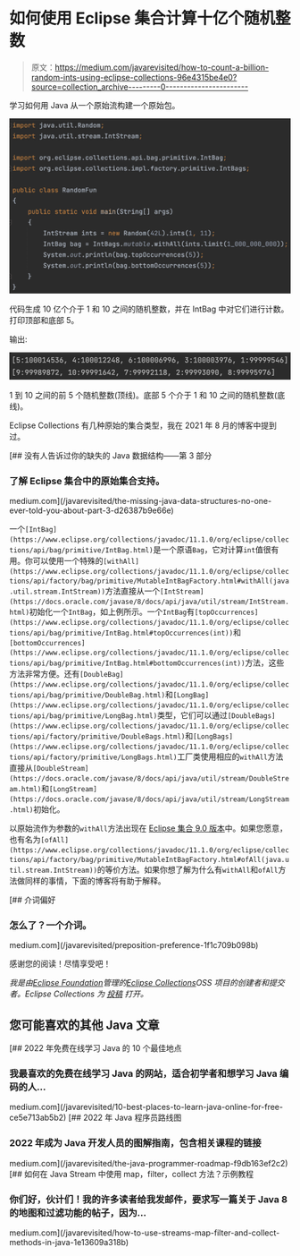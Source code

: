 # 如何使用 Eclipse 集合计算十亿个随机整数

> 原文：<https://medium.com/javarevisited/how-to-count-a-billion-random-ints-using-eclipse-collections-96e4315be4e0?source=collection_archive---------0----------------------->

学习如何用 Java 从一个原始流构建一个原始包。

![](img/c95d867cc96421e607dce7462f29c38a.png)

代码生成 10 亿个介于 1 和 10 之间的随机整数，并在 IntBag 中对它们进行计数。打印顶部和底部 5。

输出:

![](img/8453c619bb60fbc6cdde8b36a9f23bcd.png)

1 到 10 之间的前 5 个随机整数(顶线)。底部 5 个介于 1 和 10 之间的随机整数(底线)。

Eclipse Collections 有几种原始的集合类型，我在 2021 年 8 月的博客中提到过。

[](/javarevisited/the-missing-java-data-structures-no-one-ever-told-you-about-part-3-d26387b9e66e) [## 没有人告诉过你的缺失的 Java 数据结构——第 3 部分

### 了解 Eclipse 集合中的原始集合支持。

medium.com](/javarevisited/the-missing-java-data-structures-no-one-ever-told-you-about-part-3-d26387b9e66e) 

一个`[IntBag](https://www.eclipse.org/collections/javadoc/11.1.0/org/eclipse/collections/api/bag/primitive/IntBag.html)`是一个原语`Bag`，它对计算`int`值很有用。你可以使用一个特殊的`[withAll](https://www.eclipse.org/collections/javadoc/11.1.0/org/eclipse/collections/api/factory/bag/primitive/MutableIntBagFactory.html#withAll(java.util.stream.IntStream))`方法直接从一个`[IntStream](https://docs.oracle.com/javase/8/docs/api/java/util/stream/IntStream.html)`初始化一个`IntBag`，如上例所示。一个`IntBag`有`[topOccurrences](https://www.eclipse.org/collections/javadoc/11.1.0/org/eclipse/collections/api/bag/primitive/IntBag.html#topOccurrences(int))`和`[bottomOccurrences](https://www.eclipse.org/collections/javadoc/11.1.0/org/eclipse/collections/api/bag/primitive/IntBag.html#bottomOccurrences(int))`方法，这些方法非常方便。还有`[DoubleBag](https://www.eclipse.org/collections/javadoc/11.1.0/org/eclipse/collections/api/bag/primitive/DoubleBag.html)`和`[LongBag](https://www.eclipse.org/collections/javadoc/11.1.0/org/eclipse/collections/api/bag/primitive/LongBag.html)`类型，它们可以通过`[DoubleBags](https://www.eclipse.org/collections/javadoc/11.1.0/org/eclipse/collections/api/factory/primitive/DoubleBags.html)`和`[LongBags](https://www.eclipse.org/collections/javadoc/11.1.0/org/eclipse/collections/api/factory/primitive/LongBags.html)`工厂类使用相应的`withAll`方法直接从`[DoubleStream](https://docs.oracle.com/javase/8/docs/api/java/util/stream/DoubleStream.html)`和`[LongStream](https://docs.oracle.com/javase/8/docs/api/java/util/stream/LongStream.html)`初始化。

以原始流作为参数的`withAll`方法出现在 [Eclipse 集合 9.0 版本](https://github.com/eclipse/eclipse-collections/releases/tag/9.0.0)中。如果您愿意，也有名为`[ofAll](https://www.eclipse.org/collections/javadoc/11.1.0/org/eclipse/collections/api/factory/bag/primitive/MutableIntBagFactory.html#ofAll(java.util.stream.IntStream))`的等价方法。如果你想了解为什么有`withAll`和`ofAll`方法做同样的事情，下面的博客将有助于解释。

[](/javarevisited/preposition-preference-1f1c709b098b) [## 介词偏好

### 怎么了？一个介词。

medium.com](/javarevisited/preposition-preference-1f1c709b098b) 

感谢您的阅读！尽情享受吧！

*我是由*[*Eclipse Foundation*](https://projects.eclipse.org/projects/technology.collections)*管理的*[*Eclipse Collections*](https://github.com/eclipse/eclipse-collections)*OSS 项目的创建者和提交者。Eclipse Collections 为* [*投稿*](https://github.com/eclipse/eclipse-collections/blob/master/CONTRIBUTING.md) *打开。*

## 您可能喜欢的其他 Java 文章

[](/javarevisited/10-best-places-to-learn-java-online-for-free-ce5e713ab5b2) [## 2022 年免费在线学习 Java 的 10 个最佳地点

### 我最喜欢的免费在线学习 Java 的网站，适合初学者和想学习 Java 编码的人…

medium.com](/javarevisited/10-best-places-to-learn-java-online-for-free-ce5e713ab5b2) [](/javarevisited/the-java-programmer-roadmap-f9db163ef2c2) [## 2022 年 Java 程序员路线图

### 2022 年成为 Java 开发人员的图解指南，包含相关课程的链接

medium.com](/javarevisited/the-java-programmer-roadmap-f9db163ef2c2) [](/javarevisited/how-to-use-streams-map-filter-and-collect-methods-in-java-1e13609a318b) [## 如何在 Java Stream 中使用 map，filter，collect 方法？示例教程

### 你们好，伙计们！我的许多读者给我发邮件，要求写一篇关于 Java 8 的地图和过滤功能的帖子，因为…

medium.com](/javarevisited/how-to-use-streams-map-filter-and-collect-methods-in-java-1e13609a318b)